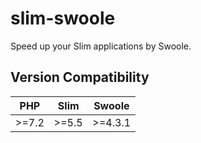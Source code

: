 # slim-swoole
Speed up your Slim applications by Swoole.

## Version Compatibility

| PHP     | Slim | Swoole  |
|:-------:|:-------:|:-------:|
| >=7.2 | >=5.5    | >=4.3.1 |
